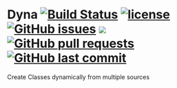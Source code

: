 # Dyna [![Build Status](https://travis-ci.org/pardhasm/Dyna.svg?branch=master)](https://travis-ci.org/pardhasm/Dyna) [![license](https://img.shields.io/github/license/mashape/apistatus.svg)]() [![GitHub issues](https://img.shields.io/github/issues/badges/shields.svg)]() [![](https://img.shields.io/github/issues-raw/badges/shields.svg)]() [![GitHub pull requests](https://img.shields.io/github/issues-pr/cdnjs/cdnjs.svg)]() [![GitHub last commit](https://img.shields.io/github/last-commit/google/skia.svg)]()
Create Classes dynamically from multiple sources
